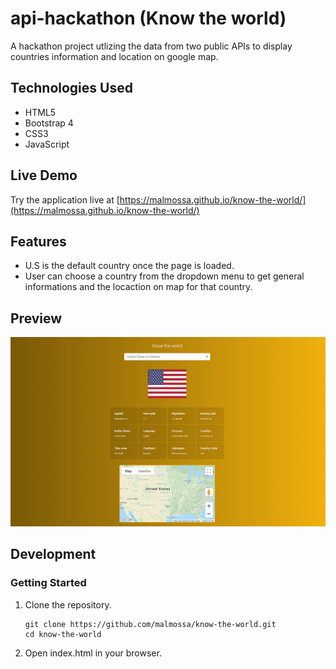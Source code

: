 # api-hackathon (Know the world)
 A hackathon project utlizing the data from two public APIs to display countries information and location on google map. 
 
## Technologies Used

- HTML5
- Bootstrap 4
- CSS3
- JavaScript

## Live Demo

Try the application live at [https://malmossa.github.io/know-the-world/](https://malmossa.github.io/know-the-world/)

## Features

- U.S is the default country once the page is loaded.
- User can choose a country from the dropdown menu to get general informations and the locaction on map for that country. 

## Preview

![screen shot of the app](img/know_the_world_screen_shot.gif)

## Development


### Getting Started

1. Clone the repository.

    ```shell
    git clone https://github.com/malmossa/know-the-world.git
    cd know-the-world
    ```

2. Open index.html in your browser.

